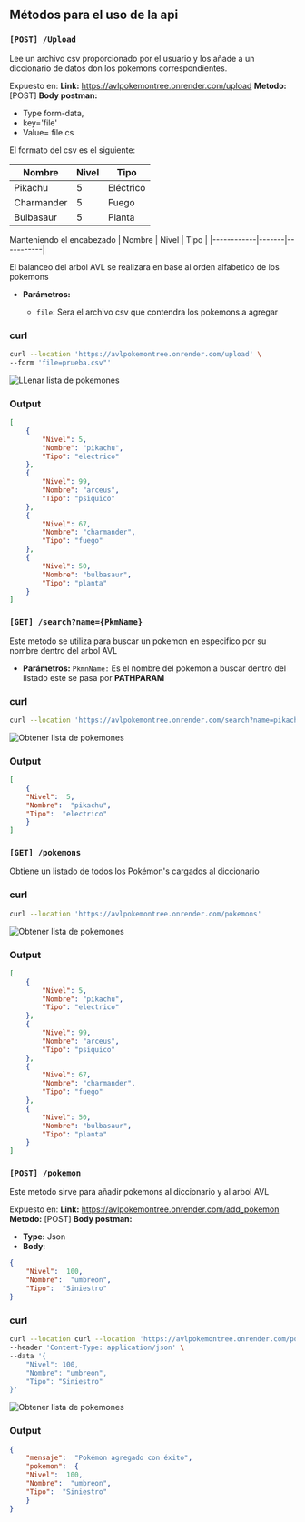 
## Métodos para el uso de la api

### `[POST] /Upload`

Lee un archivo csv proporcionado por el usuario y los añade a un diccionario de datos don los pokemons correspondientes.

Expuesto en: 
**Link:** https://avlpokemontree.onrender.com/upload
**Metodo:** [POST]
**Body postman:** 
 - Type form-data,
 - key='file'
 -  Value= file.cs

El formato del csv es el siguiente:

| Nombre     | Nivel | Tipo      |
|------------|-------|-----------|
| Pikachu    | 5     | Eléctrico |
| Charmander | 5     | Fuego     |
| Bulbasaur  | 5     | Planta    |

Manteniendo el encabezado 
| Nombre     | Nivel | Tipo      |
|------------|-------|-----------|

El balanceo del arbol AVL se realizara en base al orden alfabetico de los pokemons

-   **Parámetros:**
    
    -   `file`:  Sera el archivo csv que contendra los pokemons a agregar

### curl
  
```bash 
curl --location 'https://avlpokemontree.onrender.com/upload' \
--form 'file=prueba.csv"'
```
![LLenar lista de pokemones](/images/postImage.PNG)

### Output
```json
[
    {
        "Nivel": 5,
        "Nombre": "pikachu",
        "Tipo": "electrico"
    },
    {
        "Nivel": 99,
        "Nombre": "arceus",
        "Tipo": "psiquico"
    },
    {
        "Nivel": 67,
        "Nombre": "charmander",
        "Tipo": "fuego"
    },
    {
        "Nivel": 50,
        "Nombre": "bulbasaur",
        "Tipo": "planta"
    }
]
```

### `[GET] /search?name={PkmName}`
Este metodo se utiliza para buscar un pokemon en especifico por su nombre dentro del arbol AVL

-   **Parámetros:**
`PkmnName:`  Es el nombre del pokemon a buscar dentro del listado este se pasa por **PATHPARAM**

### curl
  
```bash 
curl --location 'https://avlpokemontree.onrender.com/search?name=pikachu'
```
![Obtener lista de pokemones](/images/allPkms.PNG)

### Output
```json
[
	{
	"Nivel":  5,
	"Nombre":  "pikachu",
	"Tipo":  "electrico"
	}
]
```

### `[GET] /pokemons`

Obtiene un listado de todos los Pokémon's cargados al diccionario
### curl
  
```bash 
curl --location 'https://avlpokemontree.onrender.com/pokemons'
```
![Obtener lista de pokemones](/images/pokemons.PNG)

### Output
```json
[
    {
        "Nivel": 5,
        "Nombre": "pikachu",
        "Tipo": "electrico"
    },
    {
        "Nivel": 99,
        "Nombre": "arceus",
        "Tipo": "psiquico"
    },
    {
        "Nivel": 67,
        "Nombre": "charmander",
        "Tipo": "fuego"
    },
    {
        "Nivel": 50,
        "Nombre": "bulbasaur",
        "Tipo": "planta"
    }
]
```
### `[POST] /pokemon`

Este metodo sirve para añadir pokemons al diccionario y al arbol AVL

Expuesto en: 
**Link:** https://avlpokemontree.onrender.com/add_pokemon
**Metodo:** [POST]
**Body postman:** 
- **Type:** Json
- **Body**:
```json
{
	"Nivel":  100,
	"Nombre":  "umbreon",
	"Tipo":  "Siniestro"
}
```

### curl
  
```bash 
curl --location curl --location 'https://avlpokemontree.onrender.com/pokemon' \
--header 'Content-Type: application/json' \
--data '{
    "Nivel": 100,
    "Nombre": "umbreon",
    "Tipo": "Siniestro"
}'
```
![Obtener lista de pokemones](/images/addPokm.PNG)

### Output
```json
{
	"mensaje":  "Pokémon agregado con éxito",
	"pokemon":  {
	"Nivel":  100,
	"Nombre":  "umbreon",
	"Tipo":  "Siniestro"
	}
}
```